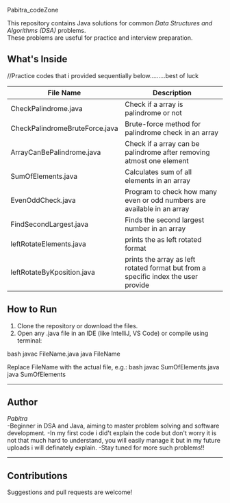 Pabitra_codeZone

This repository contains Java solutions for common *Data Structures and Algorithms (DSA)* problems.  
These problems are useful for practice and interview preparation.

## What's Inside
//Practice codes that i provided sequentially below.........best of luck

| File Name                     | Description                          |
|------------------------------|--------------------------------------|
| CheckPalindrome.java         | Check if a array is palindrome or not    |
| CheckPalindromeBruteForce.java| Brute-force method for palindrome check in an array |
| ArrayCanBePalindrome.java    | Check if a array can be palindrome after removing atmost one element |
| SumOfElements.java           | Calculates sum of all elements in an array |
| EvenOddCheck.java            | Program to check how many even or odd numbers are available in an array |
| FindSecondLargest.java       | Finds the second largest number in an array |
| leftRotateElements.java      | prints the as left rotated format |
| leftRotateByKposition.java   | prints the array as left rotated format but from a specific index the user provide|

## How to Run

1. Clone the repository or download the files.
2. Open any .java file in an IDE (like IntelliJ, VS Code) or compile using terminal:

bash
javac FileName.java
java FileName


Replace FileName with the actual file, e.g.:
bash
javac SumOfElements.java
java SumOfElements


---

## Author
*Pabitra*  
-Beginner in DSA and Java, aiming to master problem solving and software development.
-In my first code i did't explain the code but don't worry it is not that much hard to understand, you will easily manage it but in my future uploads i will definately explain.
-Stay tuned for more such problems!!

---

## Contributions
Suggestions and pull requests are welcome!
